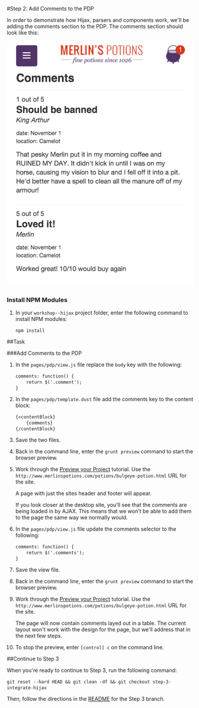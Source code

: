 #Step 2: Add Comments to the PDP

In order to demonstrate how Hijax, parsers and components work, we'll be adding the comments section to the PDP. The comments section should look like this:

![Page Mock](https://raw.githubusercontent.com/mobify/workshop--hijax/step-4-parsers-and-components/static/img/comments-mock.png?token=ABPdYd3NrKfw7XdyBmwNnJndJgP5htA6ks5WZ2xkwA%3D%3D)



### Install NPM Modules

1. In your `workshop--hijax` project folder, enter the following command to install NPM modules:

    ```
    npm install
    ```

##Task

###Add Comments to the PDP

1. In the `pages/pdp/view.js` file replace the `body` key with the following:

    ```
    comments: function() {
        return $('.comment');
    }
    ```

2. In the `pages/pdp/template.dust` file add the comments key to the content block:

    ```
    {<contentBlock}
        {comments}
    {/contentBlock}
    ```
3. Save the two files.
4. Back in the command line, enter the `grunt preview` command to start the browser preview.
5. Work through the [Preview your Project](http://adaptivejs.mobify.com/v1.0/docs/preview-your-project) tutorial.
    Use the `http://www.merlinspotions.com/potions/bulgeye-potion.html` URL for the site.

    A page with just the sites header and footer will appear.

    If you look closer at the desktop site, you'll see that the comments are being loaded in by AJAX. This means that we won't be able to add them to the page the same way we normally would.

6. In the `pages/pdp/view.js` file update the comments selector to the following:

    ```
    comments: function() {
        return $('.comments');
    }
    ```

7. Save the view file.
8. Back in the command line, enter the `grunt preview` command to start the browser preview.
9. Work through the [Preview your Project](http://adaptivejs.mobify.com/v1.0/docs/preview-your-project) tutorial.
    Use the `http://www.merlinspotions.com/potions/bulgeye-potion.html` URL for the site.

    The page will now contain comments layed out in a table. The current layout won't work with the design for the page, but we'll address that in the next few steps.

10. To stop the preview, enter `[control] c` on the command line.

##Continue to Step 3

When you're ready to continue to Step 3, run the following command:

```
git reset --hard HEAD && git clean -df && git checkout step-3-integrate-hijax
```

Then, follow the directions in the [README](https://github.com/mobify/workshop--hijax/blob/step-3-integrate-hijax/README.md) for the Step 3 branch.